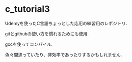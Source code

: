 # c_tutorial3
Udemyを使ったC言語ちょっとした応用の練習用のレポジトリ.

gitとgithubの使い方を慣れるためにも使用.

gccを使ってコンパイル.

色々間違っていたり、非効率であったりするかもしれません.
